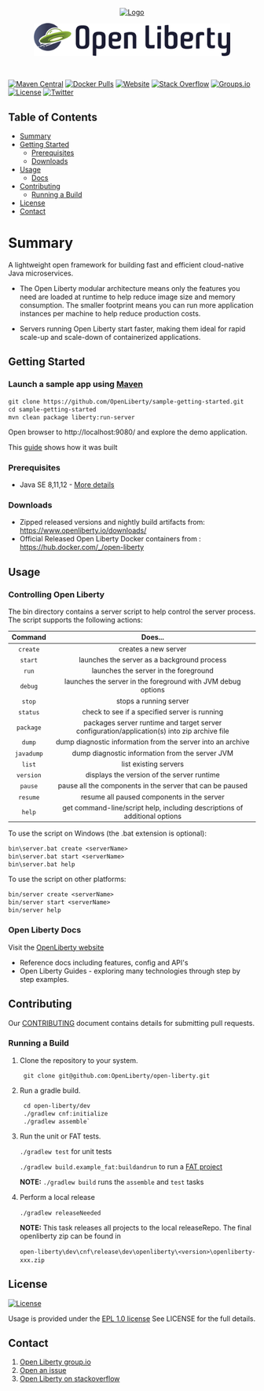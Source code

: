 <!-- PROJECT LOGO -->

<p align="center">
  <a href="https://openliberty.io/">
    <img src="https://openliberty.io/img/spaceship.svg" alt="Logo">
  </a>
</p>
<p align="center">
  <a href="https://openliberty.io/">
    <img src="https://github.com/OpenLiberty/open-liberty/blob/master/logos/logo_horizontal_light_navy.png" alt="title" width="400">
  </a>
</p>
<br />


[![Maven Central](https://img.shields.io/maven-central/v/io.openliberty/openliberty-runtime.svg?label=Maven%20Central)](http://search.maven.org/#search%7Cga%7C1%7Cg%3A%22io.openliberty%22%20a%3A%22openliberty-runtime%22)
[![Docker Pulls](https://img.shields.io/docker/pulls/_/open-liberty.svg?color=yellow)](https://hub.docker.com/_/open-liberty)
[![Website](https://img.shields.io/badge/website-live-purple.svg)](https://openliberty.io/)
[![Stack Overflow](https://img.shields.io/badge/find-answers-blue.svg)](https://stackoverflow.com/questions/tagged/open-liberty)
[![Groups.io](https://img.shields.io/badge/ask-groups.io-orange.svg)](https://groups.io/g/openliberty)
[![License](https://img.shields.io/badge/License-EPL%201.0-green.svg)](https://opensource.org/licenses/EPL-1.0)
[![Twitter](https://img.shields.io/twitter/follow/openlibertyio.svg?style=social&label=Follow)](https://twitter.com/OpenLibertyIO)

<!-- TABLE OF CONTENTS -->

## Table of Contents
* [Summary](#summary)
* [Getting Started](#getting-started)
  * [Prerequisites](#prerequisites)
  * [Downloads](#downloads)
* [Usage](#usage)
  * [Docs](#open-liberty-docs)
* [Contributing](#contributing)
  * [Running a Build](#running-a-build)
* [License](#license)
* [Contact](#contact)

# Summary
A lightweight open framework for building fast and efficient cloud-native Java microservices.

* The Open Liberty modular architecture means only the features you need are loaded at runtime to help reduce image size and memory consumption. The smaller footprint means you can run more application instances per machine to help reduce production costs.

* Servers running Open Liberty start faster, making them ideal for rapid scale-up and scale-down of containerized applications.

## Getting Started

### Launch a sample app using [Maven](https://maven.apache.org/)
    git clone https://github.com/OpenLiberty/sample-getting-started.git
    cd sample-getting-started
    mvn clean package liberty:run-server

Open browser to http://localhost:9080/ and explore the demo application.

This [guide](https://openliberty.io/guides/getting-started.html) shows how it was built

### Prerequisites

* Java SE 8,11,12 - [More details](https://openliberty.io/docs/ref/general/#java-se.html)

### Downloads

* Zipped released versions and nightly build artifacts from: https://www.openliberty.io/downloads/
* Official Released Open Liberty Docker containers from : https://hub.docker.com/_/open-liberty

## Usage

### Controlling Open Liberty

The bin directory contains a server script to help control the server process.
The script supports the following actions:

Command| Does...
:-----:|:-----:
`create`|creates a new server
`start`|launches the server as a background process
`run`|launches the server in the foreground
`debug`|launches the server in the foreground with JVM debug options
`stop`|stops a running server
`status`|check to see if a specified server is running
`package`|packages server runtime and target server configuration/application(s) into zip archive file
`dump`|dump diagnostic information from the server into an archive
`javadump`|dump diagnostic information from the server JVM
`list`|list existing servers
`version`|displays the version of the server runtime
`pause`|pause all the components in the server that can be paused
`resume`|resume all paused components in the server
`help`|get command-line/script help, including descriptions of additional options

To use the script on Windows (the .bat extension is optional):

    bin\server.bat create <serverName>
    bin\server.bat start <serverName>
    bin\server.bat help

To use the script on other platforms:

    bin/server create <serverName>
    bin/server start <serverName>
    bin/server help


### Open Liberty Docs
Visit the [OpenLiberty website](https://openliberty.io/docs/)
* Reference docs including features, config and API's
* Open Liberty Guides - exploring many technologies through step by step examples.


## Contributing
Our [CONTRIBUTING](https://github.com/OpenLiberty/open-liberty/blob/master/CONTRIBUTING.md) document contains details for submitting pull requests.

### Running a Build

1. Clone the repository to your system.

        git clone git@github.com:OpenLiberty/open-liberty.git

2. Run a gradle build.

        cd open-liberty/dev
        ./gradlew cnf:initialize
        ./gradlew assemble`
    
3. Run the unit or FAT tests.

    `./gradlew test` for unit tests
    
    `./gradlew build.example_fat:buildandrun` to run a [FAT project](https://github.com/OpenLiberty/open-liberty/wiki/FAT-tests)
   
   **NOTE:** ```./gradlew build``` runs the `assemble` and `test` tasks
   
4. Perform a local release

    ```./gradlew releaseNeeded```
    
    **NOTE:** This task releases all projects to the local releaseRepo.
    The final openliberty zip can be found in
    
    ```open-liberty\dev\cnf\release\dev\openliberty\<version>\openliberty-xxx.zip```

## License
[![License](https://img.shields.io/badge/License-EPL%201.0-green.svg)](https://opensource.org/licenses/EPL-1.0)

Usage is provided under the [EPL 1.0 license](https://opensource.org/licenses/EPL-1.0) See LICENSE for the full details.


## Contact
1. [Open Liberty group.io](https://groups.io/g/openliberty)
2. [Open an issue](https://github.com/OpenLiberty/open-liberty/issues)
3. [Open Liberty on stackoverflow](https://stackoverflow.com/questions/tagged/open-liberty)
